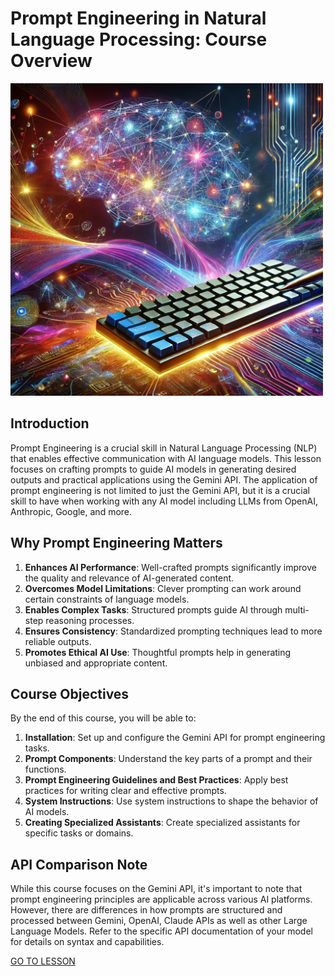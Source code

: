 # Prompt Engineering in Natural Language Processing: Course Overview


<img src="./assets/prompt.webp" alt="prompt" width="500" height="auto">


## Introduction

Prompt Engineering is a crucial skill in Natural Language Processing (NLP) that enables effective communication with AI language models. This lesson focuses on crafting prompts to guide AI models in generating desired outputs and practical applications using the Gemini API.
The application of prompt engineering is not limited to just the Gemini API, but it is a crucial skill to have when working with any AI model including LLMs from OpenAI, Anthropic, Google, and more.

## Why Prompt Engineering Matters

1. **Enhances AI Performance**: Well-crafted prompts significantly improve the quality and relevance of AI-generated content.
2. **Overcomes Model Limitations**: Clever prompting can work around certain constraints of language models.
3. **Enables Complex Tasks**: Structured prompts guide AI through multi-step reasoning processes.
4. **Ensures Consistency**: Standardized prompting techniques lead to more reliable outputs.
5. **Promotes Ethical AI Use**: Thoughtful prompts help in generating unbiased and appropriate content.

## Course Objectives

By the end of this course, you will be able to:

1. **Installation**: Set up and configure the Gemini API for prompt engineering tasks.
2. **Prompt Components**: Understand the key parts of a prompt and their functions.
3. **Prompt Engineering Guidelines and Best Practices**: Apply best practices for writing clear and effective prompts.
4. **System Instructions**: Use system instructions to shape the behavior of AI models.
5. **Creating Specialized Assistants**: Create specialized assistants for specific tasks or domains.


## API Comparison Note

While this course focuses on the Gemini API, it's important to note that prompt engineering principles are applicable across various AI platforms. However, there are differences in how prompts are structured and processed between Gemini, OpenAI, Claude APIs as well as other Large Language Models. Refer to the specific API documentation of your model for details on syntax and capabilities.


[GO TO LESSON](./lesson.ipynb)